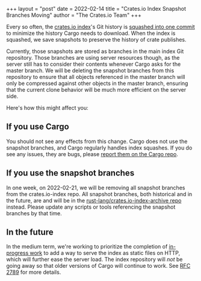 +++
layout = "post"
date = 2022-02-14
title = "Crates.io Index Snapshot Branches Moving"
author = "The Crates.io Team"
+++

Every so often, the [crates.io index](https://github.com/rust-lang/crates.io-index)'s Git history
is [squashed into one
commit](https://internals.rust-lang.org/t/cargos-crate-index-upcoming-squash-into-one-commit/8440)
to minimize the history Cargo needs to download. When the index is squashed, we save snapshots
to preserve the history of crate publishes.

Currently, those snapshots are stored as branches in the main index Git repository. Those branches
are using server resources though, as the server still has to consider their contents whenever
Cargo asks for the master branch. We will be deleting the snapshot branches from this repository to
ensure that all objects referenced in the master branch will only be compressed against other
objects in the master branch, ensuring that the current clone behavior will be much more efficient
on the server side.

Here's how this might affect you:

## If you use Cargo

You should not see any effects from this change. Cargo does not use the snapshot branches, and
Cargo regularly handles index squashes. If you do see any issues, they are bugs, please [report
them on the Cargo repo](https://github.com/rust-lang/cargo).

## If you use the snapshot branches

In one week, on 2022-02-21, we will be removing all snapshot branches from the crates.io-index
repo. All snapshot branches, both historical and in the future, are and will be in the
[rust-lang/crates.io-index-archive repo](https://github.com/rust-lang/crates.io-index-archive)
instead. Please update any scripts or tools referencing the snapshot branches by that time.

## In the future

In the medium term, we're working to prioritize the completion of [in-progress
work](https://github.com/rust-lang/cargo/issues/9069) to add a way to serve the index as static
files on HTTP, which will further ease the server load. The index repository will *not* be going
away so that older versions of Cargo will continue to work. See [RFC
2789](https://github.com/rust-lang/rfcs/pull/2789) for more details.
